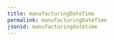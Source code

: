 ```yaml
---
title: manufacturingDateTime
permalink: manufacturingDateTime
jsonid: manufacturingdatetime
---
```

